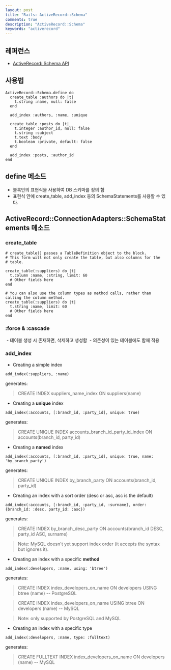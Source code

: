 ```yaml
---
layout: post
title: "Rails: ActiveRecord::Schema"
comments: true
description: "ActiveRecord::Schema"
keywords: "activerecord"
---
```


## 레퍼런스 
- [ActiveRecord::Schema API](http://api.rubyonrails.org/classes/ActiveRecord/Schema.html)

## 사용법 

```
ActiveRecord::Schema.define do
  create_table :authors do |t|
    t.string :name, null: false
  end

  add_index :authors, :name, :unique

  create_table :posts do |t|
    t.integer :author_id, null: false
    t.string :subject
    t.text :body
    t.boolean :private, default: false
  end

  add_index :posts, :author_id
end
```

## define 메소드 
- 블록안의 표현식을 사용하여 DB 스키마를 정의 함 
- 표현식 안에 create_table, add_index 등의 SchemaStatements를 사용할 수 있다. 

## ActiveRecord::ConnectionAdapters::SchemaStatements 메소드 
### create_table 

```
# create_table() passes a TableDefinition object to the block.
# This form will not only create the table, but also columns for the
# table.

create_table(:suppliers) do |t|
  t.column :name, :string, limit: 60
  # Other fields here
end
```

```
# You can also use the column types as method calls, rather than calling the column method.
create_table(:suppliers) do |t|
  t.string :name, limit: 60
  # Other fields here
end
```

### :force & :cascade 
  - 테이블 생성 시 존재하면, 삭제하고 생성함 
  - 의존성이 있는 테이블에도 함께 적용 


### add_index

  - Creating a simple index

```  
add_index(:suppliers, :name)
```

generates:
  > CREATE INDEX suppliers_name_index ON suppliers(name)

  - Creating a **unique** index

```  
add_index(:accounts, [:branch_id, :party_id], unique: true)
```

generates:
  > CREATE UNIQUE INDEX accounts_branch_id_party_id_index ON accounts(branch_id, party_id)

  - Creating a **named** index

```
add_index(:accounts, [:branch_id, :party_id], unique: true, name: 'by_branch_party')
```

generates:
  > CREATE UNIQUE INDEX by_branch_party ON accounts(branch_id, party_id)

  - Creating an index with a sort order (desc or asc, asc is the default)
  
```  
add_index(:accounts, [:branch_id, :party_id, :surname], order: {branch_id: :desc, party_id: :asc})
```

generates:
  > CREATE INDEX by_branch_desc_party ON accounts(branch_id DESC, party_id ASC, surname)
  
  > Note: MySQL doesn't yet support index order (it accepts the syntax but ignores it).

  - Creating an index with a specific **method**
  
```  
add_index(:developers, :name, using: 'btree')
```

generates:
  > CREATE INDEX index_developers_on_name ON developers USING btree (name) -- PostgreSQL
  
  > CREATE INDEX index_developers_on_name USING btree ON developers (name) -- MySQL
  
  > Note: only supported by PostgreSQL and MySQL

  - Creating an index with a specific type

```
add_index(:developers, :name, type: :fulltext)
```

generates:
  > CREATE FULLTEXT INDEX index_developers_on_name ON developers (name) -- MySQL
  


